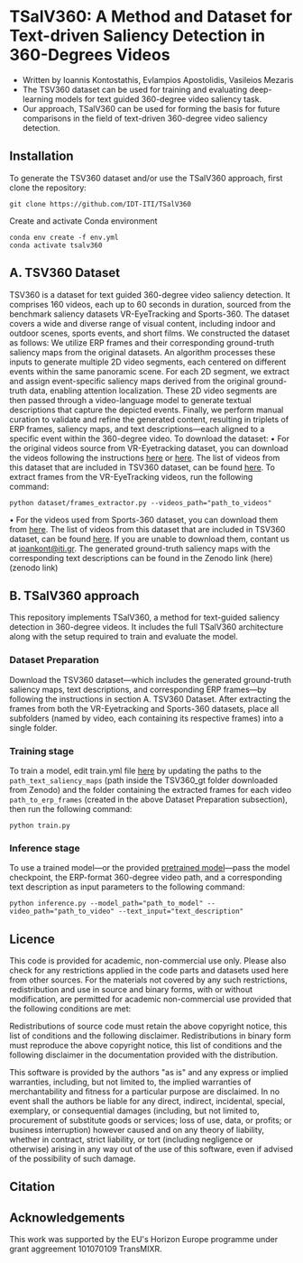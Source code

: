 # TSalV360: A Method and Dataset for Text-driven Saliency Detection in 360-Degrees Videos

* Written by Ioannis Kontostathis, Evlampios Apostolidis, Vasileios Mezaris
* The TSV360 dataset can be used for training and evaluating deep-learning models for text guided 360-degree video saliency task. 
* Our approach, TSalV360 can be used for forming the basis for future comparisons in the field of text-driven 360-degree video saliency detection.

## Installation
To generate the TSV360 dataset and/or use the TSalV360 approach, first clone the repository:
```
git clone https://github.com/IDT-ITI/TSalV360
```
Create and activate Conda environment

```
conda env create -f env.yml
conda activate tsalv360
```
## A. TSV360 Dataset

TSV360 is a dataset for text guided 360-degree video saliency detection.
It comprises 160 videos, each up to 60 seconds in duration, sourced from the benchmark saliency datasets VR-EyeTracking and Sports-360. The dataset covers a wide and diverse range of visual content, including indoor and outdoor scenes, sports events, and short films.
We constructed the dataset as follows:
We utilize ERP frames and their corresponding ground-truth saliency maps from the original datasets. An algorithm processes these inputs to generate multiple 2D video segments, each centered on different events within the same panoramic scene.
For each 2D segment, we extract and assign event-specific saliency maps derived from the original ground-truth data, enabling attention localization.
These 2D video segments are then passed through a video-language model to generate textual descriptions that capture the depicted events.
Finally, we perform manual curation to validate and refine the generated content, resulting in triplets of ERP frames, saliency maps, and text descriptions—each aligned to a specific event within the 360-degree video.
To download the dataset:
•	For the original videos source from VR-Eyetracking dataset, you can download the videos following the instructions [here](https://github.com/xuyanyu-shh/VR-EyeTracking) or [here](https://github.com/mtliba/ATSal/tree/master). The list of videos from this dataset that are included in TSV360 dataset, can be found [here](dataset/vreyetracking.json). To extract frames from the VR-EyeTracking videos, run the following command:
``` 
python dataset/frames_extractor.py --videos_path="path_to_videos"
```
•	For the videos used from Sports-360 dataset, you can download them from [here](https://github.com/vhchuong/Saliency-prediction-for-360-degree-video/tree/main). The list of videos from this dataset that are included in TSV360 dataset, can be found [here](dataset/sports360.json). 
If you are unable to download them, contant us at ioankont@iti.gr. 
The generated ground-truth saliency maps with the corresponding text descriptions can be found in the Zenodo link (here)(zenodo link)

## B. TSalV360 approach

This repository implements TSalV360, a method for text-guided saliency detection in 360-degree videos. It includes the full TSalV360 architecture along with the setup required to train and evaluate the model.

### Dataset Preparation

Download the TSV360 dataset—which includes the generated ground-truth saliency maps, text descriptions, and corresponding ERP frames—by following the instructions in section A. TSV360 Dataset.
After extracting the frames from both the VR-Eyetracking and Sports-360 datasets, place all subfolders (named by video, each containing its respective frames) into a single folder.

### Training stage
To train a model, edit train.yml file [here](configs/train.yml) by updating the paths to the `path_text_saliency_maps` (path inside the TSV360_gt folder downloaded from Zenodo) and the folder containing the extracted frames for each video `path_to_erp_frames` (created in the above Dataset Preparation subsection), then run the following command:

```
python train.py
```

### Inference stage

To use a trained model—or the provided [pretrained model](https://drive.google.com/file/d/1oMyNRPtgtDMHkCpttPXaSyGj45CG8HS-/view?usp=sharing)—pass the model checkpoint, the ERP-format 360-degree video path, and a corresponding text description as input parameters to the following command:

```
python inference.py --model_path="path_to_model" --video_path="path_to_video" --text_input="text_description"
```
## Licence

This code is provided for academic, non-commercial use only. Please also check for any restrictions applied in the code parts and datasets used here from other sources. For the materials not covered by any such restrictions, redistribution and use in source and binary forms, with or without modification, are permitted for academic non-commercial use provided that the following conditions are met:

Redistributions of source code must retain the above copyright notice, this list of conditions and the following disclaimer. Redistributions in binary form must reproduce the above copyright notice, this list of conditions and the following disclaimer in the documentation provided with the distribution.

This software is provided by the authors "as is" and any express or implied warranties, including, but not limited to, the implied warranties of merchantability and fitness for a particular purpose are disclaimed. In no event shall the authors be liable for any direct, indirect, incidental, special, exemplary, or consequential damages (including, but not limited to, procurement of substitute goods or services; loss of use, data, or profits; or business interruption) however caused and on any theory of liability, whether in contract, strict liability, or tort (including negligence or otherwise) arising in any way out of the use of this software, even if advised of the possibility of such damage.

## Citation

## Acknowledgements
This work was supported by the EU's Horizon Europe programme under grant aggreement 101070109 TransMIXR.



